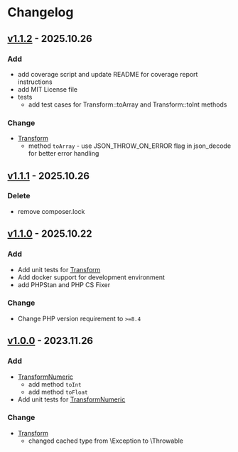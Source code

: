 # Changelog
## [v1.1.2] - 2025.10.26
### Add
- add coverage script and update README for coverage report instructions
- add MIT License file
- tests
  - add test cases for Transform::toArray and Transform::toInt methods

### Change
- [Transform](src/Transform.php)
  - method `toArray` - use JSON_THROW_ON_ERROR flag in json_decode for better error handling

## [v1.1.1] - 2025.10.26
### Delete
- remove composer.lock

## [v1.1.0] - 2025.10.22
### Add
- Add unit tests for [Transform](src/Transform.php)
- Add docker support for development environment
- add PHPStan and PHP CS Fixer

### Change
- Change PHP version requirement to `>=8.4`

## [v1.0.0] - 2023.11.26
### Add
- [TransformNumeric](src/TransformNumeric.php)
  - add method `toInt`
  - add method `toFloat`
- Add unit tests for [TransformNumeric](src/TransformNumeric.php)

### Change
- [Transform](src/Transform.php)
  - changed cached type from \Exception to \Throwable

[v1.1.2]: https://github.com/grzegorz-jamroz/plain-data-transformer/releases/tag/v1.1.2
[v1.1.1]: https://github.com/grzegorz-jamroz/plain-data-transformer/releases/tag/v1.1.1
[v1.1.0]: https://github.com/grzegorz-jamroz/plain-data-transformer/releases/tag/v1.1.0
[v1.0.0]: https://github.com/grzegorz-jamroz/plain-data-transformer/releases/tag/v1.0.0
